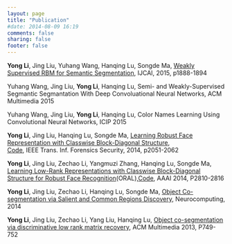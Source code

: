 ```yaml
---
layout: page
title: "Publication"
#date: 2014-08-09 16:19
comments: false
sharing: false
footer: false
---
```

**Yong Li**, Jing Liu, Yuhang Wang, Hanqing Lu, Songde Ma, [Weakly Supervised RBM for Semantic Segmentation](http://ijcai.org/papers15/Abstracts/IJCAI15-268.html), IJCAI, 2015, p1888-1894 

Yuhang Wang, Jing Liu, **Yong Li**, Hanqing Lu, Semi- and Weakly-Supervised Segmantic Segmantation With Deep Convoluational Neural Networks,  ACM Multimedia 2015

Yuhang Wang, Jing Liu, **Yong Li**, Hanqing Lu, Color Names Learning Using Convolutional Neural Networks,  ICIP 2015

**Yong Li**, Jing Liu, Hanqing Lu, Songde Ma, [Learning Robust Face Representation with Classwise Block-Diagonal Structure](http://ieeexplore.ieee.org/xpl/abstractKeywords.jsp?reload=true&arnumber=6918458&sortType%3Dasc_p_Sequence%26filter%3DAND(p_Publication_Number%3A10206)%26pageNumber%3D2%26rowsPerPage%3D75),  
[Code](https://github.com/liyong3forever/RCBD), IEEE Trans. Inf. Forensics Security, 2014, p2051-2062  

**Yong Li**, Jing Liu, Zechao Li, Yangmuzi Zhang, Hanqing Lu, Songde Ma, [Learning Low-Rank Representations with Classwise Block-Diagonal Structure for Robust Face Recognition](http://www.aaai.org/ocs/index.php/AAAI/AAAI14/paper/view/8200/8634)(ORAL),[Code](https://github.com/liyong3forever/CBDS/tree/master), AAAI 2014, P2810-2816  

**Yong Li**, Jing Liu, Zechao Li, Hanqing Lu, Songde Ma, [Object  Co-segmentation via Salient and Common Regions Discovery](http://www.sciencedirect.com/science/article/pii/S0925231215006116), Neurocomputing, 2014  

**Yong Li**, Jing Liu, Zechao Li, Yang Liu, Hanqing Lu, 
[Object co-segmentation via discriminative low rank matrix recovery](http://dl.acm.org/citation.cfm?id=2502195), ACM Multimedia 2013, P749-752


